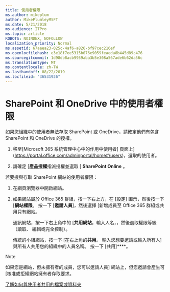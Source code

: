 ```yaml
---
title: 使用者權限
ms.author: mikeplum
author: MikePlumleyMSFT
ms.date: 5/21/2018
ms.audience: ITPro
ms.topic: article
ROBOTS: NOINDEX, NOFOLLOW
localization_priority: Normal
ms.assetid: 67aaea23-025c-4af6-a826-bf97cec216ef
ms.openlocfilehash: e3e18f7ee5315b076e9059feaeda8b445d89c476
ms.sourcegitcommit: 1d98db8acb9959aba3b5e308a567ade6b62da56c
ms.translationtype: MT
ms.contentlocale: zh-TW
ms.lasthandoff: 08/22/2019
ms.locfileid: "36531926"
---
```

# <a name="user-permissions-in-sharepoint-and-onedrive"></a>SharePoint 和 OneDrive 中的使用者權限

如果您組織中的使用者無法存取 SharePoint 或 OneDrive，請確定他們有包含 SharePoint 和 OneDrive 的授權。 
  
1. 移至[Microsoft 365 系統管理中心中的作用中使用者] 頁面上](https://portal.office.com/adminportal/home#/users)，選取的使用者。 
    
2. 請確定 [**產品授權**指派授權並選取 [ **SharePoint Online** 。 
    
 若要授與存取 SharePoint 網站的使用者權限： 
  
1. 在網頁瀏覽器中開啟網站。
    
2. 如果網站屬於 Office 365 群組，按一下右上方，在 [設定] 圖示，然後按一下 [**網站權限**。 按一下 [**邀請人員**]，然後選擇 [新增成員至 Office 365 群組或共用只有網站。 
    
    通訊網站，按一下右上角中的 [**共用網站**，輸入人名，，然後選取權限等級 （讀取、 編輯或完全控制）。 
    
    傳統的小組網站，按一下 [在右上角的**共用**。 輸入您想要邀請或輸入所有人] 與所有人共用您的組織中的人員名稱。 按一下 [共用]****。
    
> [!NOTE]
> 如果您是網站，但未擁有者的成員，您可以邀請人員] 網站上，但您邀請會產生可 [核准或拒絕網站擁有者存取要求。 
  
[了解如何與使用者共用的檔案或資料夾](https://go.microsoft.com/fwlink/?linkid=533408)
  

